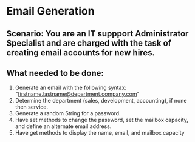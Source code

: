# Email Generation
## Scenario: You are an IT suppport Administrator Specialist and are charged with the task of creating email accounts for new hires.
## What needed to be done:
1. Generate an email with the following syntax: "firstname.lastname@department.company.com"
2. Determine the department (sales, development, accounting), if none then service.
3. Generate a random String for a password.
4. Have set methods to change the password, set the mailbox capacity, and define an alternate email address.
5. Have get methods to display the name, email, and mailbox capacity
